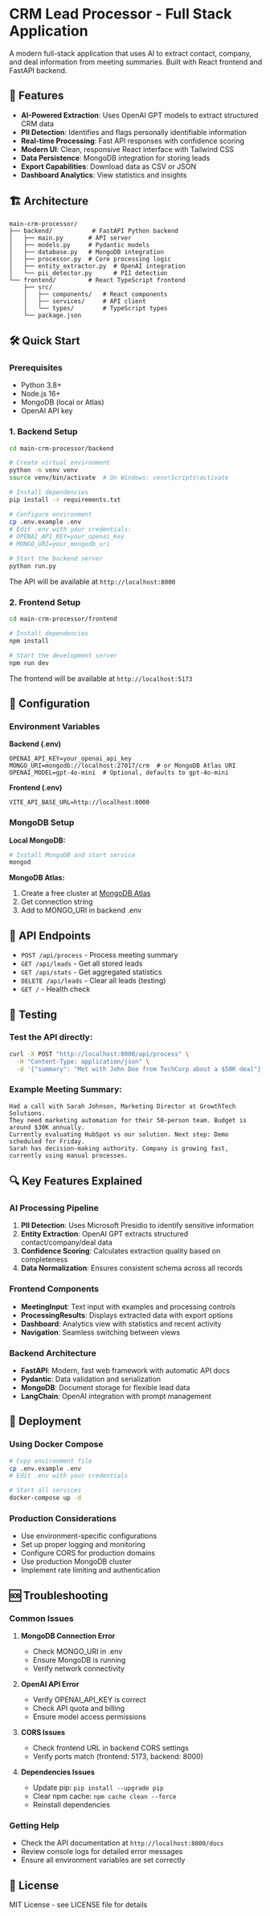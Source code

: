 # CRM Lead Processor - Full Stack Application

A modern full-stack application that uses AI to extract contact, company, and deal information from meeting summaries. Built with React frontend and FastAPI backend.

## 🚀 Features

- **AI-Powered Extraction**: Uses OpenAI GPT models to extract structured CRM data
- **PII Detection**: Identifies and flags personally identifiable information
- **Real-time Processing**: Fast API responses with confidence scoring
- **Modern UI**: Clean, responsive React interface with Tailwind CSS
- **Data Persistence**: MongoDB integration for storing leads
- **Export Capabilities**: Download data as CSV or JSON
- **Dashboard Analytics**: View statistics and insights

## 🏗️ Architecture

```
main-crm-processor/
├── backend/           # FastAPI Python backend
│   ├── main.py       # API server
│   ├── models.py     # Pydantic models
│   ├── database.py   # MongoDB integration
│   ├── processor.py  # Core processing logic
│   ├── entity_extractor.py  # OpenAI integration
│   └── pii_detector.py      # PII detection
└── frontend/         # React TypeScript frontend
    ├── src/
    │   ├── components/   # React components
    │   ├── services/     # API client
    │   └── types/        # TypeScript types
    └── package.json
```

## 🛠️ Quick Start

### Prerequisites

- Python 3.8+
- Node.js 16+
- MongoDB (local or Atlas)
- OpenAI API key

### 1. Backend Setup

```bash
cd main-crm-processor/backend

# Create virtual environment
python -m venv venv
source venv/bin/activate  # On Windows: venv\Scripts\activate

# Install dependencies
pip install -r requirements.txt

# Configure environment
cp .env.example .env
# Edit .env with your credentials:
# OPENAI_API_KEY=your_openai_key
# MONGO_URI=your_mongodb_uri

# Start the backend server
python run.py
```

The API will be available at `http://localhost:8000`

### 2. Frontend Setup

```bash
cd main-crm-processor/frontend

# Install dependencies
npm install

# Start the development server
npm run dev
```

The frontend will be available at `http://localhost:5173`

## 🔧 Configuration

### Environment Variables

**Backend (.env)**
```env
OPENAI_API_KEY=your_openai_api_key
MONGO_URI=mongodb://localhost:27017/crm  # or MongoDB Atlas URI
OPENAI_MODEL=gpt-4o-mini  # Optional, defaults to gpt-4o-mini
```

**Frontend (.env)**
```env
VITE_API_BASE_URL=http://localhost:8000
```

### MongoDB Setup

**Local MongoDB:**
```bash
# Install MongoDB and start service
mongod
```

**MongoDB Atlas:**
1. Create a free cluster at [MongoDB Atlas](https://cloud.mongodb.com)
2. Get connection string
3. Add to MONGO_URI in backend .env

## 📡 API Endpoints

- `POST /api/process` - Process meeting summary
- `GET /api/leads` - Get all stored leads
- `GET /api/stats` - Get aggregated statistics
- `DELETE /api/leads` - Clear all leads (testing)
- `GET /` - Health check

## 🧪 Testing

### Test the API directly:

```bash
curl -X POST "http://localhost:8000/api/process" \
  -H "Content-Type: application/json" \
  -d '{"summary": "Met with John Doe from TechCorp about a $50K deal"}'
```

### Example Meeting Summary:

```
Had a call with Sarah Johnson, Marketing Director at GrowthTech Solutions. 
They need marketing automation for their 50-person team. Budget is around $30K annually. 
Currently evaluating HubSpot vs our solution. Next step: Demo scheduled for Friday. 
Sarah has decision-making authority. Company is growing fast, currently using manual processes.
```

## 🔍 Key Features Explained

### AI Processing Pipeline

1. **PII Detection**: Uses Microsoft Presidio to identify sensitive information
2. **Entity Extraction**: OpenAI GPT extracts structured contact/company/deal data
3. **Confidence Scoring**: Calculates extraction quality based on completeness
4. **Data Normalization**: Ensures consistent schema across all records

### Frontend Components

- **MeetingInput**: Text input with examples and processing controls
- **ProcessingResults**: Displays extracted data with export options
- **Dashboard**: Analytics view with statistics and recent activity
- **Navigation**: Seamless switching between views

### Backend Architecture

- **FastAPI**: Modern, fast web framework with automatic API docs
- **Pydantic**: Data validation and serialization
- **MongoDB**: Document storage for flexible lead data
- **LangChain**: OpenAI integration with prompt management

## 🚀 Deployment

### Using Docker Compose

```bash
# Copy environment file
cp .env.example .env
# Edit .env with your credentials

# Start all services
docker-compose up -d
```

### Production Considerations

- Use environment-specific configurations
- Set up proper logging and monitoring
- Configure CORS for production domains
- Use production MongoDB cluster
- Implement rate limiting and authentication

## 🆘 Troubleshooting

### Common Issues

1. **MongoDB Connection Error**
   - Check MONGO_URI in .env
   - Ensure MongoDB is running
   - Verify network connectivity

2. **OpenAI API Error**
   - Verify OPENAI_API_KEY is correct
   - Check API quota and billing
   - Ensure model access permissions

3. **CORS Issues**
   - Check frontend URL in backend CORS settings
   - Verify ports match (frontend: 5173, backend: 8000)

4. **Dependencies Issues**
   - Update pip: `pip install --upgrade pip`
   - Clear npm cache: `npm cache clean --force`
   - Reinstall dependencies

### Getting Help

- Check the API documentation at `http://localhost:8000/docs`
- Review console logs for detailed error messages
- Ensure all environment variables are set correctly

## 📄 License

MIT License - see LICENSE file for details